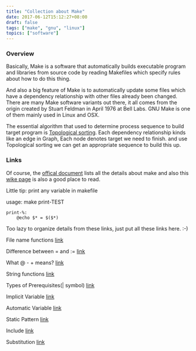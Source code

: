 ```yaml
---
title: "Collection about Make"
date: 2017-06-12T15:12:27+08:00
draft: false
tags: ["make", "gnu", "linux"]
topics: ["software"]
---
```


### Overview
Basically, Make is a software that automatically builds executable program and libraries from source code by reading Makefiles which specify rules about how to do this thing.

And also a big feature of Make is to automatically update some files which have a dependency relationship with other files already been changed. There are many Make software variants out there, it all comes from the origin created by Stuart Feldman in April 1976 at Bell Labs. GNU Make is one of them mainly used in Linux and OSX.

The essential algorithm that used to determine process sequence to build target program is [Topological sorting](https://en.wikipedia.org/wiki/Topological_sorting). Each dependency relationship kinds like an edge in Graph, Each node denotes target we need to finish. and use Topological sorting we can get an appropriate sequence to build this up.

### Links 
Of course, the [offical document](https://www.gnu.org/software/make/manual/make.html) lists all the details about make and also this [wike page](https://en.wikipedia.org/wiki/Make_(software)) is also a good place to read.

Little tip: print any variable in makefile

usage: make print-TEST
```
print-%:
	@echo $* = $($*)
```

Too lazy to organize details from these links, just put all these links here. :-)

File name functions
[link](https://www.gnu.org/software/make/manual/html_node/File-Name-Functions.html)

Difference between = and :=
[link](https://www.gnu.org/software/make/manual/html_node/Flavors.html#Flavors)

What @ - + means? [link](https://stackoverflow.com/questions/3477292/what-do-and-do-as-prefixes-to-recipe-lines-in-make)

String functions [link](https://www.gnu.org/software/make/manual/html_node/Text-Functions.html)

Types of Prerequisites(| symbol) [link](https://www.gnu.org/software/make/manual/make.html#Prerequisite-Types)

Implicit Variable [link](https://www.gnu.org/software/make/manual/html_node/Implicit-Variables.html)

Automatic Variable [link](https://www.gnu.org/software/make/manual/html_node/Automatic-Variables.html)

Static Pattern [link](https://www.gnu.org/software/make/manual/make.html#Static-Pattern)

Include [link](https://www.gnu.org/software/make/manual/html_node/Include.html)

Substitution [link](https://www.gnu.org/software/make/manual/make.html#Substitution-Refs)
